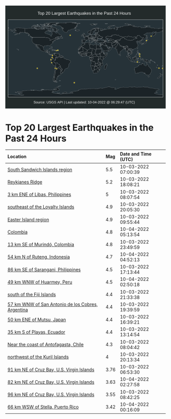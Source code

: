 ![Map](./map.png)

# Top 20 Largest Earthquakes in the Past 24 Hours

| Location | Mag | Date and Time (UTC) |
|:---|:---|:---|
| [South Sandwich Islands region](https://earthquake.usgs.gov/earthquakes/eventpage/us6000iqd5) | 5.5 | 10-03-2022 07:00:39 |
| [Reykjanes Ridge](https://earthquake.usgs.gov/earthquakes/eventpage/us6000iqid) | 5.2 | 10-03-2022 18:08:21 |
| [3 km ENE of Libas, Philippines](https://earthquake.usgs.gov/earthquakes/eventpage/us6000iqdi) | 5 | 10-03-2022 08:07:54 |
| [southeast of the Loyalty Islands](https://earthquake.usgs.gov/earthquakes/eventpage/us6000iqj5) | 4.9 | 10-03-2022 20:05:30 |
| [Easter Island region](https://earthquake.usgs.gov/earthquakes/eventpage/us6000iqdu) | 4.9 | 10-03-2022 09:55:44 |
| [Colombia](https://earthquake.usgs.gov/earthquakes/eventpage/us6000iqmd) | 4.8 | 10-04-2022 05:13:54 |
| [13 km SE of Murindó, Colombia](https://earthquake.usgs.gov/earthquakes/eventpage/us6000iqkx) | 4.8 | 10-03-2022 23:49:59 |
| [54 km N of Ruteng, Indonesia](https://earthquake.usgs.gov/earthquakes/eventpage/us6000iqm9) | 4.7 | 10-04-2022 04:52:13 |
| [86 km SE of Sarangani, Philippines](https://earthquake.usgs.gov/earthquakes/eventpage/us6000iqhu) | 4.5 | 10-03-2022 17:13:44 |
| [49 km WNW of Huarmey, Peru](https://earthquake.usgs.gov/earthquakes/eventpage/us6000iqll) | 4.5 | 10-04-2022 02:50:18 |
| [south of the Fiji Islands](https://earthquake.usgs.gov/earthquakes/eventpage/us6000iqjs) | 4.4 | 10-03-2022 21:33:38 |
| [57 km WNW of San Antonio de los Cobres, Argentina](https://earthquake.usgs.gov/earthquakes/eventpage/us6000iqiy) | 4.4 | 10-03-2022 19:39:59 |
| [50 km ENE of Mutsu, Japan](https://earthquake.usgs.gov/earthquakes/eventpage/us6000iqfl) | 4.4 | 10-03-2022 16:39:21 |
| [35 km S of Playas, Ecuador](https://earthquake.usgs.gov/earthquakes/eventpage/us6000iqes) | 4.4 | 10-03-2022 13:14:54 |
| [Near the coast of Antofagasta, Chile](https://earthquake.usgs.gov/earthquakes/eventpage/us6000iqdh) | 4.3 | 10-03-2022 08:04:42 |
| [northwest of the Kuril Islands](https://earthquake.usgs.gov/earthquakes/eventpage/us6000iqja) | 4 | 10-03-2022 20:13:34 |
| [91 km NE of Cruz Bay, U.S. Virgin Islands](https://earthquake.usgs.gov/earthquakes/eventpage/pr2022276000) | 3.76 | 10-03-2022 06:53:30 |
| [82 km NE of Cruz Bay, U.S. Virgin Islands](https://earthquake.usgs.gov/earthquakes/eventpage/pr2022277000) | 3.63 | 10-04-2022 02:27:58 |
| [96 km NE of Cruz Bay, U.S. Virgin Islands](https://earthquake.usgs.gov/earthquakes/eventpage/pr2022276001) | 3.55 | 10-03-2022 08:42:25 |
| [66 km WSW of Stella, Puerto Rico](https://earthquake.usgs.gov/earthquakes/eventpage/pr71374598) | 3.42 | 10-04-2022 00:16:09 |
